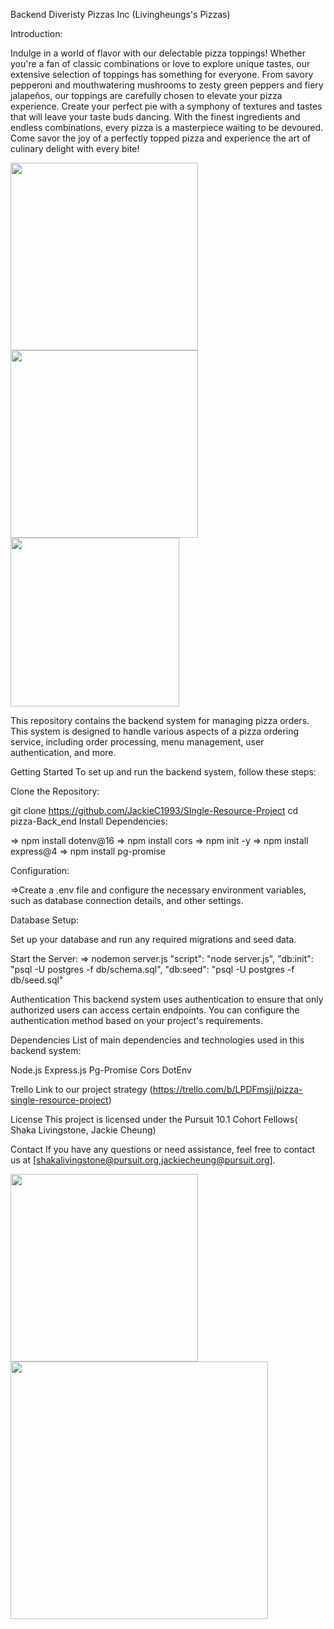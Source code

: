 Backend Diveristy Pizzas Inc (Livingheungs's Pizzas)

Introduction:

Indulge in a world of flavor with our delectable pizza toppings! Whether you're a fan of classic combinations or love to explore unique tastes, our extensive selection of toppings has something for everyone. From savory pepperoni and mouthwatering mushrooms to zesty green peppers and fiery jalapeños, our toppings are carefully chosen to elevate your pizza experience. Create your perfect pie with a symphony of textures and tastes that will leave your taste buds dancing. With the finest ingredients and endless combinations, every pizza is a masterpiece waiting to be devoured. Come savor the joy of a perfectly topped pizza and experience the art of culinary delight with every bite!

<img src="https://www.pizzainn.com/wp-content/uploads/2019/12/Buffet-Close-pizzas-APPROVED.jpg" width ="300"/>
<img src="https://nypost.com/wp-content/uploads/sites/2/2023/06/NYPICHPDPICT000013199279.jpg" width ="300"/>
<img src="https://encrypted-tbn0.gstatic.com/images?q=tbn:ANd9GcSFgzBXZ4KKh8I1k_M0o99qpw3zBDBT82J4Yg&usqp=CAU"width ="270"/>

This repository contains the backend system for managing pizza orders. This system is designed to handle various aspects of a pizza ordering service, including order processing, menu management, user authentication, and more.

Getting Started
To set up and run the backend system, follow these steps:

Clone the Repository:

git clone https://github.com/JackieC1993/SIngle-Resource-Project
cd pizza-Back_end
Install Dependencies:

=> npm install dotenv@16
=> npm install cors
=> npm init -y
=> npm install express@4
=> npm install pg-promise

Configuration:

=>Create a .env file and configure the necessary environment variables, such as database connection details, and other settings.

Database Setup:

Set up your database and run any required migrations and seed data.

 Start the Server:
=> nodemon server.js
"script": "node server.js",
"db:init": "psql -U postgres -f db/schema.sql",
"db:seed": "psql -U postgres -f db/seed.sql"

Authentication
This backend system uses authentication to ensure that only authorized users can access certain endpoints. You can configure the authentication method based on your project's requirements.

Dependencies
List of main dependencies and technologies used in this backend system:

Node.js
Express.js
Pg-Promise
Cors
DotEnv

Trello Link to our project strategy (https://trello.com/b/LPDFmsjj/pizza-single-resource-project)

License
This project is licensed under the Pursuit 10.1 Cohort Fellows( Shaka Livingstone, Jackie Cheung)

Contact
If you have any questions or need assistance, feel free to contact us at [shakalivingstone@pursuit.org,jackiecheung@pursuit.org].

<img src="https://encrypted-tbn0.gstatic.com/images?q=tbn:ANd9GcSCqxGMq2Pvhw2Gt8OePIf34CrMGWVYWgCrgQ&usqp=CAU" width="300">
<img src="https://t4.ftcdn.net/jpg/02/32/27/95/360_F_232279556_S3mnv8sh2H7K5m3yawYRTMlEZwKgaGPt.jpg" width="412"> 
